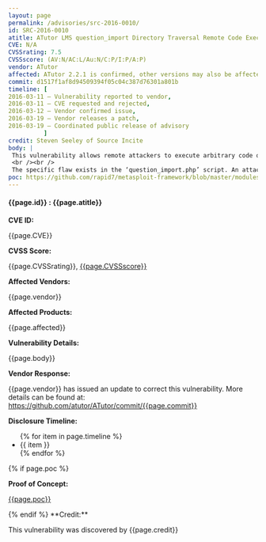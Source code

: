 ```yaml
---
layout: page
permalink: /advisories/src-2016-0010/
id: SRC-2016-0010
atitle: ATutor LMS question_import Directory Traversal Remote Code Execution Vulnerability
CVE: N/A
CVSSrating: 7.5
CVSSscore: (AV:N/AC:L/Au:N/C:P/I:P/A:P)
vendor: ATutor
affected: ATutor 2.2.1 is confirmed, other versions may also be affected.
commit: d1517f1af8d94509394f05c04c387d76301a801b
timeline: [
2016-03-11 – Vulnerability reported to vendor,
2016-03-11 – CVE requested and rejected,
2016-03-12 – Vendor confirmed issue,
2016-03-19 – Vendor releases a patch,
2016-03-19 – Coordinated public release of advisory
          ]
credit: Steven Seeley of Source Incite
body: |
 This vulnerability allows remote attackers to execute arbitrary code on vulnerable installations of ATutor. Authentication is required to exploit this vulnerability however authentication bypass vulnerabilities are known and remote registration is open by default.
 <br /><br />
 The specific flaw exists in the ‘question_import.php’ script. An attacker can upload and extract a zip file containing a directory traversal attack. Files can be extracted into the applications web root by bypassing a poor blacklist sanity check from the preImportCallBack() function. An attacker can leverage this to upload and execute arbitrary php code.
poc: https://github.com/rapid7/metasploit-framework/blob/master/modules/exploits/linux/http/atutor_filemanager_traversal.rb
---
```


<h4><b>{{page.id}} : {{page.atitle}}</b></h4>

**CVE ID:**
<p class="cn">{{page.CVE}}</p>

**CVSS Score:**
<p class="cn">{{page.CVSSrating}}, <a href="https://nvd.nist.gov/cvss/v2-calculator?vector={{page.CVSSscore}}">{{page.CVSSscore}}</a></p>

**Affected Vendors:**
<p class="cn">{{page.vendor}}</p>

**Affected Products:**
<p class="cn">{{page.affected}}</p>

**Vulnerability Details:**
<p class="cn">{{page.body}}</p>

**Vendor Response:**
<p class="cn">{{page.vendor}} has issued an update to correct this vulnerability. More details can be found at: <a href="https://github.com/atutor/ATutor/commit/{{page.commit}}">https://github.com/atutor/ATutor/commit/{{page.commit}}</a></p>

**Disclosure Timeline:**
<ul class="cn">
{% for item in page.timeline %}
  <li>{{ item }}</li>
{% endfor %}
</ul>
{% if page.poc %}

**Proof of Concept:**
<p class="cn"><a href="{{page.poc}}">{{page.poc}}</a></p>
{% endif %}
**Credit:**
<p class="cn">This vulnerability was discovered by {{page.credit}}</p>
